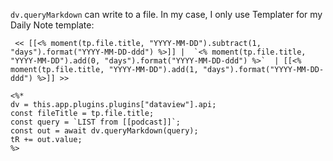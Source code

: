 
`dv.queryMarkdown` can write to a file. In my case, I only use Templater for my Daily Note template:

```
 << [[<% moment(tp.file.title, "YYYY-MM-DD").subtract(1, "days").format("YYYY-MM-DD-ddd") %>]] |  `<% moment(tp.file.title, "YYYY-MM-DD").add(0, "days").format("YYYY-MM-DD-ddd") %>`  | [[<% moment(tp.file.title, "YYYY-MM-DD").add(1, "days").format("YYYY-MM-DD-ddd") %>]] >>
```


```
<%*
dv = this.app.plugins.plugins["dataview"].api;
const fileTitle = tp.file.title;
const query = `LIST from [[podcast]]`; 
const out = await dv.queryMarkdown(query);
tR += out.value;
%>
```